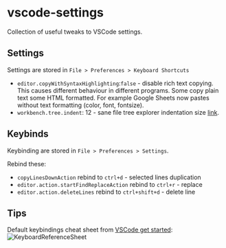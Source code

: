 # vscode-settings
Collection of useful tweaks to VSCode settings.

## Settings
Settings are stored in `File > Preferences > Keyboard Shortcuts`
* `editor.copyWithSyntaxHighlighting`:`false` - disable rich text copying. This causes different behaviour in different programs. Some copy plain text some HTML formatted. For example Google Sheets now pastes without text formatting (color, font, fontsize). 
* `workbench.tree.indent`: 12 - sane file tree explorer indentation size [link](https://stackoverflow.com/questions/55310734/how-to-add-more-indentation-in-the-visual-studio-code-explorer-file-tree-structu).

## Keybinds
Keybinding are stored in `File > Preferences > Settings`.

Rebind these:
* `copyLinesDownAction` rebind to `ctrl+d` - selected lines duplication
* `editor.action.startFindReplaceAction` rebind to `ctrl+r` - replace
* `editor.action.deleteLines` rebind to `ctrl+shift+d` - delete line

## Tips
Default keybindings cheat sheet from [VSCode get started](https://code.visualstudio.com/docs/getstarted/tips-and-tricks#vscode):
![KeyboardReferenceSheet](https://user-images.githubusercontent.com/72770213/176055799-c3b4c7d1-0746-4f9d-8f47-91a6f7ee8721.png)
